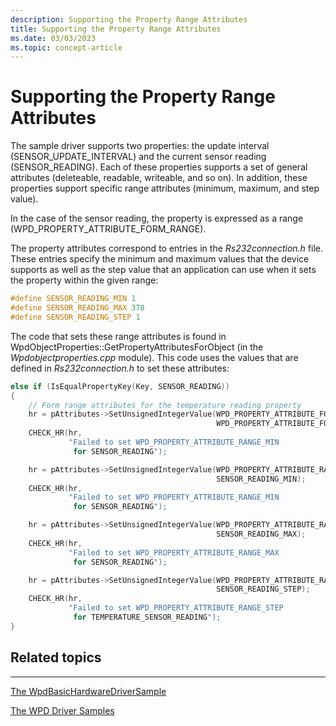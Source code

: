 ```yaml
---
description: Supporting the Property Range Attributes
title: Supporting the Property Range Attributes
ms.date: 03/03/2023
ms.topic: concept-article
---
```


# Supporting the Property Range Attributes


The sample driver supports two properties: the update interval (SENSOR\_UPDATE\_INTERVAL) and the current sensor reading (SENSOR\_READING). Each of these properties supports a set of general attributes (deleteable, readable, writeable, and so on). In addition, these properties support specific range attributes (minimum, maximum, and step value).

In the case of the sensor reading, the property is expressed as a range (WPD\_PROPERTY\_ATTRIBUTE\_FORM\_RANGE).

The property attributes correspond to entries in the *Rs232connection.h* file. These entries specify the minimum and maximum values that the device supports as well as the step value that an application can use when it sets the property within the given range:

```cpp
#define SENSOR_READING_MIN 1  
#define SENSOR_READING_MAX 378  
#define SENSOR_READING_STEP 1   
```

The code that sets these range attributes is found in WpdObjectProperties::GetPropertyAttributesForObject (in the *Wpdobjectproperties.cpp* module). This code uses the values that are defined in *Rs232connection.h* to set these attributes:

```cpp
else if (IsEqualPropertyKey(Key, SENSOR_READING))
{
    // Form range attributes for the temperature reading property
    hr = pAttributes->SetUnsignedIntegerValue(WPD_PROPERTY_ATTRIBUTE_FORM, 
                                              WPD_PROPERTY_ATTRIBUTE_FORM_RANGE);
    CHECK_HR(hr, 
             "Failed to set WPD_PROPERTY_ATTRIBUTE_RANGE_MIN 
              for SENSOR_READING");

    hr = pAttributes->SetUnsignedIntegerValue(WPD_PROPERTY_ATTRIBUTE_RANGE_MIN, 
                                              SENSOR_READING_MIN);
    CHECK_HR(hr, 
             "Failed to set WPD_PROPERTY_ATTRIBUTE_RANGE_MIN 
              for SENSOR_READING");

    hr = pAttributes->SetUnsignedIntegerValue(WPD_PROPERTY_ATTRIBUTE_RANGE_MAX, 
                                              SENSOR_READING_MAX);
    CHECK_HR(hr, 
             "Failed to set WPD_PROPERTY_ATTRIBUTE_RANGE_MAX 
              for SENSOR_READING");

    hr = pAttributes->SetUnsignedIntegerValue(WPD_PROPERTY_ATTRIBUTE_RANGE_STEP, 
                                              SENSOR_READING_STEP);
    CHECK_HR(hr, 
             "Failed to set WPD_PROPERTY_ATTRIBUTE_RANGE_STEP 
              for TEMPERATURE_SENSOR_READING");
}
```

## <span id="related_topics"></span>Related topics


****
[The WpdBasicHardwareDriverSample](the-wpdbasichardwaredriver-sample.md)

[The WPD Driver Samples](the-wpd-driver-samples.md)

 

 






